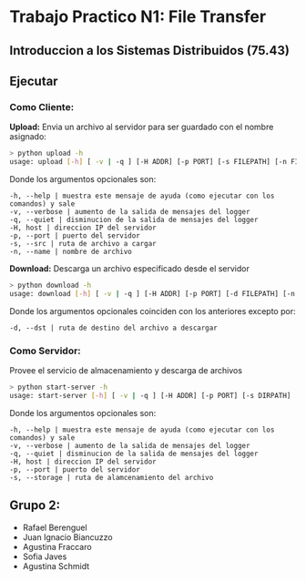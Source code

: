 # Trabajo Practico N1: File Transfer

## Introduccion a los Sistemas Distribuidos (75.43)

## Ejecutar

### Como Cliente:

**Upload:**
Envia un archivo al servidor para ser guardado con el nombre asignado:
``` bash
> python upload -h
usage: upload [-h] [ -v | -q ] [-H ADDR] [-p PORT] [-s FILEPATH] [-n FILENAME]
```

Donde los argumentos opcionales son:
```
-h, --help | muestra este mensaje de ayuda (como ejecutar con los comandos) y sale
-v, --verbose | aumento de la salida de mensajes del logger
-q, --quiet | disminucion de la salida de mensajes del logger
-H, host | direccion IP del servidor
-p, --port | puerto del servidor
-s, --src | ruta de archivo a cargar
-n, --name | nombre de archivo
```

**Download:**
Descarga un archivo especificado desde el servidor
``` bash
> python download -h
usage: download [-h] [ -v | -q ] [-H ADDR] [-p PORT] [-d FILEPATH] [-n FILENAME]
```

Donde los argumentos opcionales coinciden con los anteriores excepto por:
```
-d, --dst | ruta de destino del archivo a descargar
```

### Como Servidor:
Provee el servicio de almacenamiento y descarga de archivos
``` bash
> python start-server -h
usage: start-server [-h] [ -v | -q ] [-H ADDR] [-p PORT] [-s DIRPATH]
```

Donde los argumentos opcionales son:
```
-h, --help | muestra este mensaje de ayuda (como ejecutar con los comandos) y sale
-v, --verbose | aumento de la salida de mensajes del logger
-q, --quiet | disminucion de la salida de mensajes del logger
-H, host | direccion IP del servidor
-p, --port | puerto del servidor
-s, --storage | ruta de alamcenamiento del archivo
```


## Grupo 2:
  * Rafael Berenguel
  * Juan Ignacio Biancuzzo
  * Agustina Fraccaro
  * Sofia Javes
  * Agustina Schmidt
